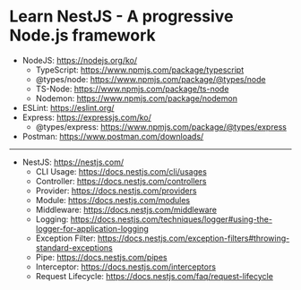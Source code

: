 # Learn NestJS - A progressive Node.js framework

- NodeJS: https://nodejs.org/ko/
  - TypeScript: https://www.npmjs.com/package/typescript
  - @types/node: https://www.npmjs.com/package/@types/node
  - TS-Node: https://www.npmjs.com/package/ts-node
  - Nodemon: https://www.npmjs.com/package/nodemon
- ESLint: https://eslint.org/
- Express: https://expressjs.com/ko/
  - @types/express: https://www.npmjs.com/package/@types/express
- Postman: https://www.postman.com/downloads/

---

- NestJS: https://nestjs.com/
  - CLI Usage: https://docs.nestjs.com/cli/usages
  - Controller: https://docs.nestjs.com/controllers
  - Provider: https://docs.nestjs.com/providers
  - Module: https://docs.nestjs.com/modules
  - Middleware: https://docs.nestjs.com/middleware
  - Logging: https://docs.nestjs.com/techniques/logger#using-the-logger-for-application-logging
  - Exception Filter: https://docs.nestjs.com/exception-filters#throwing-standard-exceptions
  - Pipe: https://docs.nestjs.com/pipes
  - Interceptor: https://docs.nestjs.com/interceptors
  - Request Lifecycle: https://docs.nestjs.com/faq/request-lifecycle
